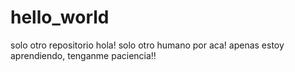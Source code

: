 # hello_world
solo otro repositorio
hola! solo otro humano por aca! apenas estoy aprendiendo, tenganme paciencia!!

